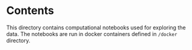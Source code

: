 # Contents

This directory contains computational notebooks used for exploring the data. The notebooks are run in docker containers defined in `/docker` directory.